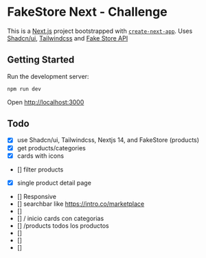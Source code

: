 # FakeStore Next - Challenge

This is a [Next.js](https://nextjs.org/) project bootstrapped with [`create-next-app`](https://github.com/vercel/next.js/tree/canary/packages/create-next-app). Uses [Shadcn/ui](https://ui.shadcn.com/), [Tailwindcss](https://tailwindcss.com/) and [Fake Store API](https://fakestoreapi.com/)

## Getting Started

Run the development server:

```bash
npm run dev
```

Open [http://localhost:3000](http://localhost:3000)

## Todo
- [x] use Shadcn/ui, Tailwindcss, Nextjs 14, and FakeStore (products)
- [x] get products/categories
- [x] cards with icons
- [] filter products
- [x] single product detail page
- [] Responsive
- [] searchbar like https://intro.co/marketplace
- [] 
- [] / inicio cards con categorias
- [] /products todos los productos
- [] 
- [] 
- [] 
